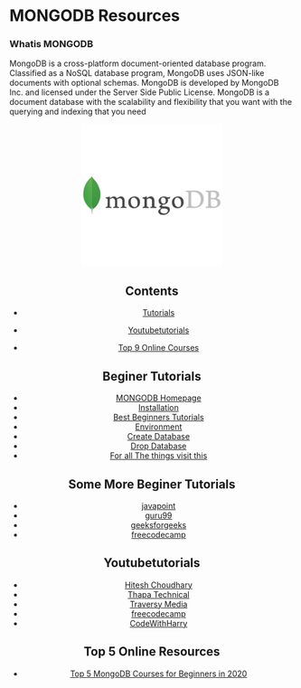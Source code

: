 # MONGODB Resources
### Whatis MONGODB
MongoDB is a cross-platform document-oriented database program. Classified as a NoSQL database program, MongoDB uses JSON-like documents with optional schemas. MongoDB is developed by MongoDB Inc. and licensed under the Server Side Public License. MongoDB is a document database with the scalability and flexibility that you want with the querying and indexing that you need

<div align="center">
	<code><img height="250" src="https://raw.githubusercontent.com/github/explore/80688e429a7d4ef2fca1e82350fe8e3517d3494d/topics/mongodb/mongodb.png"></code>
</div>
<div align="center">
	
## Contents

- [Tutorials](#beginer-tutorials)<br/> 

- [ Youtubetutorials](#beginer-tutorials)<br/> 

- [Top 9 Online Courses](#beginer-tutorials)<br/> 

## Beginer Tutorials

- [MONGODB Homepage ](https://www.mongodb.com/what-is-mongodb)
- [Installation ](https://www.mongodb.com/try/download/community)
- [Best Beginners Tutorials ](https://www.tutorialspoint.com/mongodb/index.htm)
- [Environment ](https://www.tutorialspoint.com/mongodb/mongodb_environment.htm)
- [Create Database ](https://www.tutorialspoint.com/mongodb/mongodb_create_database.htm)
- [Drop Database ](https://www.tutorialspoint.com/mongodb/mongodb_drop_database.htm)
- [For all The things visit this ](https://www.tutorialspoint.com/index.htm)

## Some More Beginer Tutorials
- [javapoint](https://www.javatpoint.com/mongodb-tutorial)
- [guru99](https://www.guru99.com/mongodb-tutorials.html)
- [geeksforgeeks](https://www.geeksforgeeks.org/mongodb-an-introduction/)
- [freecodecamp](https://www.freecodecamp.org/news/tag/mongodb/)


## Youtubetutorials
-  [Hitesh Choudhary](https://www.youtube.com/playlist?list=PLRAV69dS1uWTaoxyeBbKpAEF90i4ijUQZ) 
-  [Thapa Technical](https://www.youtube.com/playlist?list=PLwGdqUZWnOp1P9xSsJg7g3AY0CUjs-WOa) 
-  [Traversy Media](https://www.youtube.com/watch?v=-56x56UppqQ) 
-  [freecodecamp](https://www.youtube.com/watch?v=4yqu8YF29cU) 
-  [CodeWithHarry](https://www.youtube.com/playlist?list=PLu0W_9lII9agiCUZYRsvtGTXdxkzPyItg) 

## Top 5 Online Resources
-  [Top 5 MongoDB Courses for Beginners in 2020](https://medium.com/javarevisited/5-best-mongodb-courses-to-learn-nosql-for-beginners-in-2020-42df5af5496c) 
